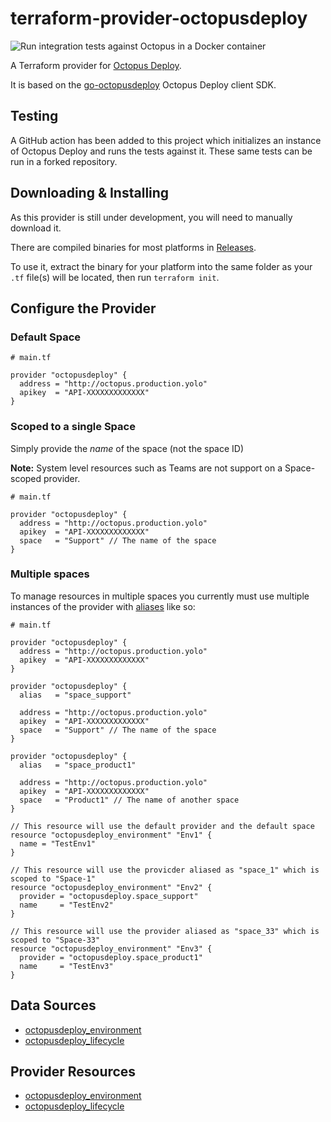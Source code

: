 # terraform-provider-octopusdeploy
![Run integration tests against Octopus in a Docker container](https://github.com/OctopusDeploy/terraform-provider-octopusdeploy/workflows/Run%20integration%20tests%20against%20Octopus%20in%20a%20Docker%20container/badge.svg)

A Terraform provider for [Octopus Deploy](https://octopus.com).

It is based on the [go-octopusdeploy](https://github.com/OctopusDeploy/go-octopusdeploy) Octopus Deploy client SDK.

## Testing

A GitHub action has been added to this project which initializes an instance of Octopus Deploy and runs the tests
against it. These same tests can be run in a forked repository.

## Downloading & Installing

As this provider is still under development, you will need to manually download it.

There are compiled binaries for most platforms in [Releases](https://github.com/OctopusDeploy/terraform-provider-octopusdeploy/releases).

To use it, extract the binary for your platform into the same folder as your `.tf` file(s) will be located, then run `terraform init`.

## Configure the Provider

### Default Space

```hcl
# main.tf

provider "octopusdeploy" {
  address = "http://octopus.production.yolo"
  apikey  = "API-XXXXXXXXXXXXX"
}
```

### Scoped to a single Space

Simply provide the _name_ of the space (not the space ID)

**Note:** System level resources such as Teams are not support on a Space-scoped provider.

```hcl
# main.tf

provider "octopusdeploy" {
  address = "http://octopus.production.yolo"
  apikey  = "API-XXXXXXXXXXXXX"
  space   = "Support" // The name of the space
}
```

### Multiple spaces

To manage resources in multiple spaces you currently must use multiple instances of the provider with [aliases](https://www.terraform.io/docs/configuration/providers.html#alias-multiple-provider-instances) like so:

```hcl
# main.tf

provider "octopusdeploy" {
  address = "http://octopus.production.yolo"
  apikey  = "API-XXXXXXXXXXXXX"
}

provider "octopusdeploy" {
  alias   = "space_support"

  address = "http://octopus.production.yolo"
  apikey  = "API-XXXXXXXXXXXXX"
  space   = "Support" // The name of the space
}

provider "octopusdeploy" {
  alias   = "space_product1"

  address = "http://octopus.production.yolo"
  apikey  = "API-XXXXXXXXXXXXX"
  space   = "Product1" // The name of another space
}

// This resource will use the default provider and the default space
resource "octopusdeploy_environment" "Env1" {
  name = "TestEnv1"
}

// This resource will use the provicder aliased as "space_1" which is scoped to "Space-1"
resource "octopusdeploy_environment" "Env2" {
  provider = "octopusdeploy.space_support"
  name     = "TestEnv2"
}

// This resource will use the provider aliased as "space_33" which is scoped to "Space-33"
resource "octopusdeploy_environment" "Env3" {
  provider = "octopusdeploy.space_product1"
  name     = "TestEnv3"
}
```

## Data Sources

* [octopusdeploy_environment](docs/provider/data_sources/environment.md)
* [octopusdeploy_lifecycle](docs/provider/data_sources/lifecycle.md)

## Provider Resources

* [octopusdeploy_environment](docs/provider/resources/environment.md)
* [octopusdeploy_lifecycle](docs/provider/resources/lifecycle.md)
